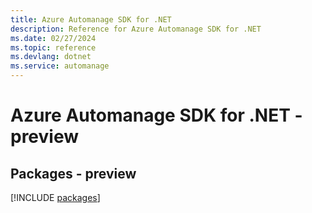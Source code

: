 ```yaml
---
title: Azure Automanage SDK for .NET
description: Reference for Azure Automanage SDK for .NET
ms.date: 02/27/2024
ms.topic: reference
ms.devlang: dotnet
ms.service: automanage
---
```

# Azure Automanage SDK for .NET - preview
## Packages - preview
[!INCLUDE [packages](automanage-index.md)]